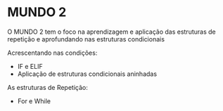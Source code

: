 # MUNDO 2
O MUNDO 2 tem o foco na aprendizagem e aplicação das estruturas de repetição e aprofundando nas estruturas condicionais

Acrescentando nas condições:
* IF e ELIF
* Aplicação de estruturas condicionais aninhadas

As estruturas de Repetição:
* For e While
